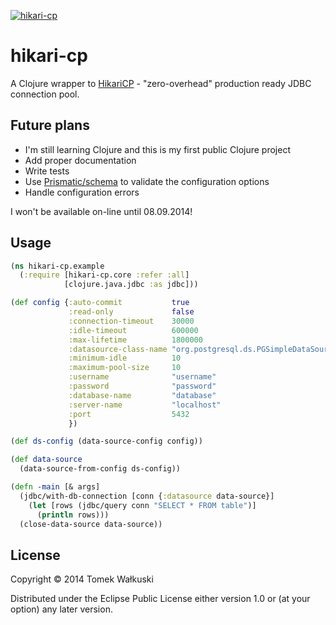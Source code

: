 [![hikari-cp](http://clojars.org/hikari-cp/latest-version.svg)](http://clojars.org/hikari-cp)

# hikari-cp

A Clojure wrapper to [HikariCP](https://github.com/brettwooldridge/HikariCP) - "zero-overhead" production ready JDBC connection pool.

## Future plans

* I'm still learning Clojure and this is my first public Clojure project
* Add proper documentation
* Write tests
* Use [Prismatic/schema](https://github.com/Prismatic/schema) to
  validate the configuration options
* Handle configuration errors

I won't be available on-line until 08.09.2014!

## Usage

```clj
(ns hikari-cp.example
  (:require [hikari-cp.core :refer :all]
            [clojure.java.jdbc :as jdbc]))

(def config {:auto-commit           true
             :read-only             false
             :connection-timeout    30000
             :idle-timeout          600000
             :max-lifetime          1800000
             :datasource-class-name "org.postgresql.ds.PGSimpleDataSource"
             :minimum-idle          10
             :maximum-pool-size     10
             :username              "username"
             :password              "password"
             :database-name         "database"
             :server-name           "localhost"
             :port                  5432
             })

(def ds-config (data-source-config config))

(def data-source
  (data-source-from-config ds-config))

(defn -main [& args]
  (jdbc/with-db-connection [conn {:datasource data-source}]
    (let [rows (jdbc/query conn "SELECT * FROM table")]
      (println rows)))
  (close-data-source data-source))
```

## License

Copyright © 2014 Tomek Wałkuski

Distributed under the Eclipse Public License either version 1.0 or (at
your option) any later version.
